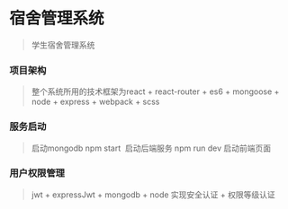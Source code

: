 # 宿舍管理系统

> 学生宿舍管理系统

### 项目架构
> 整个系统所用的技术框架为react + react-router + es6 + mongoose + node + express + webpack + scss

### 服务启动
> 启动mongodb
> npm start  启动后端服务
> npm run dev 启动前端页面

### 用户权限管理

> jwt + expressJwt + mongodb + node 实现安全认证 + 权限等级认证
